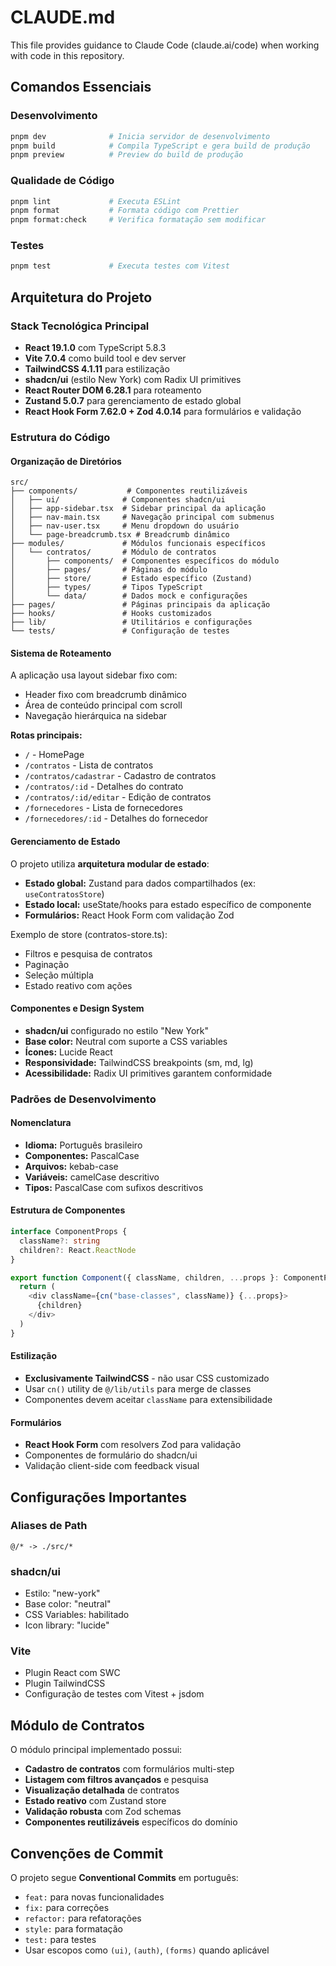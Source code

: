 # CLAUDE.md

This file provides guidance to Claude Code (claude.ai/code) when working with code in this repository.

## Comandos Essenciais

### Desenvolvimento
```bash
pnpm dev              # Inicia servidor de desenvolvimento
pnpm build            # Compila TypeScript e gera build de produção
pnpm preview          # Preview do build de produção
```

### Qualidade de Código
```bash
pnpm lint             # Executa ESLint
pnpm format           # Formata código com Prettier
pnpm format:check     # Verifica formatação sem modificar
```

### Testes
```bash
pnpm test             # Executa testes com Vitest
```

## Arquitetura do Projeto

### Stack Tecnológica Principal
- **React 19.1.0** com TypeScript 5.8.3
- **Vite 7.0.4** como build tool e dev server  
- **TailwindCSS 4.1.11** para estilização
- **shadcn/ui** (estilo New York) com Radix UI primitives
- **React Router DOM 6.28.1** para roteamento
- **Zustand 5.0.7** para gerenciamento de estado global
- **React Hook Form 7.62.0 + Zod 4.0.14** para formulários e validação

### Estrutura do Código

#### Organização de Diretórios
```
src/
├── components/           # Componentes reutilizáveis
│   ├── ui/              # Componentes shadcn/ui
│   ├── app-sidebar.tsx  # Sidebar principal da aplicação
│   ├── nav-main.tsx     # Navegação principal com submenus
│   ├── nav-user.tsx     # Menu dropdown do usuário
│   └── page-breadcrumb.tsx # Breadcrumb dinâmico
├── modules/             # Módulos funcionais específicos
│   └── contratos/       # Módulo de contratos
│       ├── components/  # Componentes específicos do módulo
│       ├── pages/       # Páginas do módulo
│       ├── store/       # Estado específico (Zustand)
│       ├── types/       # Tipos TypeScript
│       └── data/        # Dados mock e configurações
├── pages/               # Páginas principais da aplicação
├── hooks/               # Hooks customizados
├── lib/                 # Utilitários e configurações
└── tests/               # Configuração de testes
```

#### Sistema de Roteamento
A aplicação usa layout sidebar fixo com:
- Header fixo com breadcrumb dinâmico
- Área de conteúdo principal com scroll
- Navegação hierárquica na sidebar

**Rotas principais:**
- `/` - HomePage
- `/contratos` - Lista de contratos  
- `/contratos/cadastrar` - Cadastro de contratos
- `/contratos/:id` - Detalhes do contrato
- `/contratos/:id/editar` - Edição de contratos
- `/fornecedores` - Lista de fornecedores
- `/fornecedores/:id` - Detalhes do fornecedor

#### Gerenciamento de Estado
O projeto utiliza **arquitetura modular de estado**:
- **Estado global:** Zustand para dados compartilhados (ex: `useContratosStore`)
- **Estado local:** useState/hooks para estado específico de componente
- **Formulários:** React Hook Form com validação Zod

Exemplo de store (contratos-store.ts):
- Filtros e pesquisa de contratos
- Paginação
- Seleção múltipla
- Estado reativo com ações

#### Componentes e Design System
- **shadcn/ui** configurado no estilo "New York"
- **Base color:** Neutral com suporte a CSS variables
- **Ícones:** Lucide React
- **Responsividade:** TailwindCSS breakpoints (sm, md, lg)
- **Acessibilidade:** Radix UI primitives garantem conformidade

### Padrões de Desenvolvimento

#### Nomenclatura
- **Idioma:** Português brasileiro
- **Componentes:** PascalCase
- **Arquivos:** kebab-case  
- **Variáveis:** camelCase descritivo
- **Tipos:** PascalCase com sufixos descritivos

#### Estrutura de Componentes
```typescript
interface ComponentProps {
  className?: string
  children?: React.ReactNode
}

export function Component({ className, children, ...props }: ComponentProps) {
  return (
    <div className={cn("base-classes", className)} {...props}>
      {children}
    </div>
  )
}
```

#### Estilização
- **Exclusivamente TailwindCSS** - não usar CSS customizado
- Usar `cn()` utility de `@/lib/utils` para merge de classes
- Componentes devem aceitar `className` para extensibilidade

#### Formulários
- **React Hook Form** com resolvers Zod para validação
- Componentes de formulário do shadcn/ui
- Validação client-side com feedback visual

## Configurações Importantes

### Aliases de Path
```
@/* -> ./src/*
```

### shadcn/ui
- Estilo: "new-york"
- Base color: "neutral" 
- CSS Variables: habilitado
- Icon library: "lucide"

### Vite
- Plugin React com SWC
- Plugin TailwindCSS
- Configuração de testes com Vitest + jsdom

## Módulo de Contratos

O módulo principal implementado possui:
- **Cadastro de contratos** com formulários multi-step
- **Listagem com filtros avançados** e pesquisa
- **Visualização detalhada** de contratos
- **Estado reativo** com Zustand store
- **Validação robusta** com Zod schemas
- **Componentes reutilizáveis** específicos do domínio

## Convenções de Commit
O projeto segue **Conventional Commits** em português:
- `feat:` para novas funcionalidades
- `fix:` para correções
- `refactor:` para refatorações
- `style:` para formatação
- `test:` para testes
- Usar escopos como `(ui)`, `(auth)`, `(forms)` quando aplicável